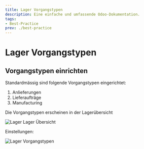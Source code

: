 ```yaml
---
title: Lager Vorgangstypen
description: Eine einfache und umfassende Odoo-Dokumentation.
tags:
- Best-Practice
prev: ./best-practice
---
```

# Lager Vorgangstypen

## Vorgangstypen einrichten

Standardmässig sind folgende Vorgangstypen eingerichtet:
1. Anlieferungen
2. Lieferaufträge
3. Manufacturing

Die Vorgangstypen erscheinen in der Lagerübersicht

![Lager Lager Übersicht](assets/Lager%20Lager%20%C3%9Cbersicht.png)

Einstellungen:

![Lager Vorgangstypen](assets/Lager%20Vorgangstypen.svg)
